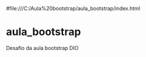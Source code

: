 #file:///C:/Aula%20bootstrap/aula_bootstrap/index.html
# aula_bootstrap
Desafio da aula bootstrap DIO
